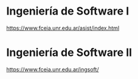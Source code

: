 # Ingeniería de Software I
https://www.fceia.unr.edu.ar/asist/index.html

# Ingeniería de Software II
https://www.fceia.unr.edu.ar/ingsoft/

